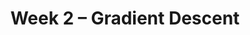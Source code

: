 ---
    title: Week 2 – Gradient Descent
    weekNumber: 2
    days:
      - date: 2023-4-10
        events:
          "**LEC 4**{: .label .label-lecture } [Center and Spread, Other Loss Functions](resources/lecture/lec04.pdf)": 
            "[📖 pg 12-16](resources/notes/notes_chapter_1.pdf#page=12), [📖 pg 1-3](resources/notes/spread.pdf)"
      - date: 2023-4-11
        events:
          "**HW 1**{: .label .label-hw } [Homework 1](resources/homework/hw1/homework1.pdf) [🍃](https://www.overleaf.com/read/fjnjfjndmszp)":
      - date: 2023-4-12
        events:
          "**LEC 5**{: .label .label-lecture } (coming soon)":
          "**DISC**{: .label .label-disc } Groupwork 2":
      - date: 2023-4-14
        events:
          "**LEC 6**{: .label .label-lecture } (coming soon)":
---